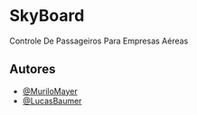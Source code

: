 
# SkyBoard

Controle De Passageiros Para Empresas Aéreas 



## Autores

- [@MuriloMayer](https://github.com/MuriloMayer)
- [@LucasBaumer](https://github.com/lucasbaumer)

